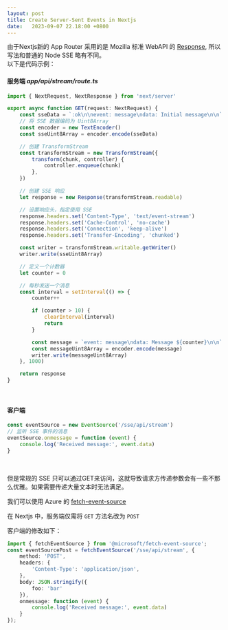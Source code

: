 ```yaml
---
layout: post
title: Create Server-Sent Events in Nextjs
date:   2023-09-07 22.18:00 +0800
---
```


由于Nextjs新的 App Router 采用的是 Mozilla 标准 WebAPI 的 [Response](https://developer.mozilla.org/en-US/docs/Web/API/Response), 所以写法和普通的 Node SSE 略有不同。
<br />
以下是代码示例：

#### 服务端 <i>app/api/stream/route.ts</i>
```typescript
import { NextRequest, NextResponse } from 'next/server'

export async function GET(request: NextRequest) {
    const sseData = `:ok\n\nevent: message\ndata: Initial message\n\n`
    // 将 SSE 数据编码为 Uint8Array
    const encoder = new TextEncoder()
    const sseUint8Array = encoder.encode(sseData)

    // 创建 TransformStream
    const transformStream = new TransformStream({
        transform(chunk, controller) {
            controller.enqueue(chunk)
        },
    })

    // 创建 SSE 响应
    let response = new Response(transformStream.readable)

    // 设置响应头，指定使用 SSE
    response.headers.set('Content-Type', 'text/event-stream')
    response.headers.set('Cache-Control', 'no-cache')
    response.headers.set('Connection', 'keep-alive')
    response.headers.set('Transfer-Encoding', 'chunked')

    const writer = transformStream.writable.getWriter()
    writer.write(sseUint8Array)

    // 定义一个计数器
    let counter = 0

    // 每秒发送一个消息
    const interval = setInterval(() => {
        counter++

        if (counter > 10) {
            clearInterval(interval)
            return
        }

        const message = `event: message\ndata: Message ${counter}\n\n`
        const messageUint8Array = encoder.encode(message)
        writer.write(messageUint8Array)
    }, 1000)

    return response
}
```

<br />

#### 客户端

```typescript
const eventSource = new EventSource('/sse/api/stream')
// 监听 SSE 事件的消息
eventSource.onmessage = function (event) {
    console.log('Received message:', event.data)
}
```
<br />

但是常规的 SSE 只可以通过GET来访问，这就导致请求方传递参数会有一些不那么优雅。如果需要传递大量文本时无法满足。

我们可以使用 Azure 的 [fetch-event-source](https://github.com/Azure/fetch-event-source)

在 Nextjs 中，服务端仅需将 ```GET``` 方法名改为 ```POST```

客户端的修改如下：

```typescript
import { fetchEventSource } from '@microsoft/fetch-event-source';
const eventSourcePost = fetchEventSource('/sse/api/stream', {
    method: 'POST',
    headers: {
        'Content-Type': 'application/json',
    },
    body: JSON.stringify({
        foo: 'bar'
    }),
    onmessage: function (event) {
        console.log('Received message:', event.data)
    }
});
```



